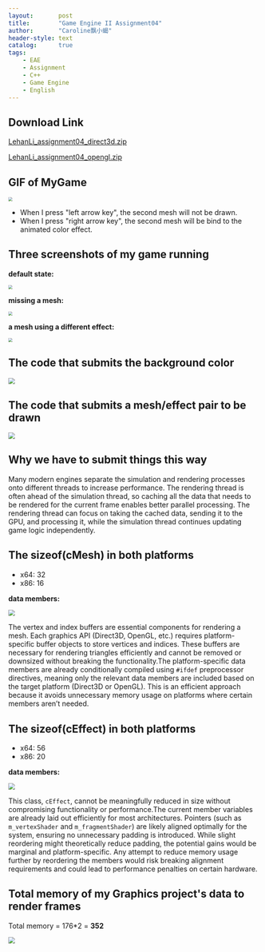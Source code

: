 ```yaml
---
layout:       post
title:        "Game Engine II Assignment04"
author:       "Caroline飘小蝎"
header-style: text
catalog:      true
tags:
    - EAE
    - Assignment
    - C++
    - Game Engine
    - English
---
```


## Download Link

 [LehanLi_assignment04_direct3d.zip](\assets\eae\assignment4\Assignment04_d3d.zip) 

 [LehanLi_assignment04_opengl.zip](\assets\eae\assignment4\Assignment04_OpenGl.zip) 

## GIF of MyGame

<img src="\assets\eae\assignment4\Assignment04.gif" style="zoom:50%;" />

- When I press "left arrow key", the second mesh will not be drawn.
- When I press "right arrow key", the second mesh will be bind to the animated color effect.

## Three screenshots of my game running

**default state:**

<img src="\assets\eae\assignment4\1.png" style="zoom:50%;" />

**missing a mesh:**

<img src="\assets\eae\assignment4\2.png" style="zoom:50%;" />

**a mesh using a different effect:**

<img src="\assets\eae\assignment4\3.png" style="zoom:50%;" />

## The code that submits the background color

<img src="\assets\eae\assignment4\4.png" style="zoom:80%;" />

## The code that submits a mesh/effect pair to be drawn

<img src="\assets\eae\assignment4\5.png" style="zoom:80%;" />

## Why we have to submit things this way

Many modern engines separate the simulation and rendering processes onto different threads to increase performance. The rendering thread is often ahead of the simulation thread, so caching all the data that needs to be rendered for the current frame enables better parallel processing. The rendering thread can focus on taking the cached data, sending it to the GPU, and processing it, while the simulation thread continues updating game logic independently.

## The sizeof(cMesh) in both platforms

- x64: 32
- x86: 16

**data members:**

<img src="\assets\eae\assignment4\6.png" style="zoom:80%;" />

The vertex and index buffers are essential components for rendering a mesh. Each graphics API (Direct3D, OpenGL, etc.) requires platform-specific buffer objects to store vertices and indices. These buffers are necessary for rendering triangles efficiently and cannot be removed or downsized without breaking the functionality.The platform-specific data members are already conditionally compiled using `#ifdef` preprocessor directives, meaning only the relevant data members are included based on the target platform (Direct3D or OpenGL). This is an efficient approach because it avoids unnecessary memory usage on platforms where certain members aren’t needed.

## The sizeof(cEffect) in both platforms

- x64: 56
- x86: 20

**data members:**

<img src="\assets\eae\assignment4\7.png" style="zoom:80%;" />

This class, `cEffect`, cannot be meaningfully reduced in size without compromising functionality or performance.The current member variables are already laid out efficiently for most architectures. Pointers (such as `m_vertexShader` and `m_fragmentShader`) are likely aligned optimally for the system, ensuring no unnecessary padding is introduced. While slight reordering might theoretically reduce padding, the potential gains would be marginal and platform-specific. Any attempt to reduce memory usage further by reordering the members would risk breaking alignment requirements and could lead to performance penalties on certain hardware.

## Total memory of my Graphics project's data to render frames

Total memory = 176*2 = **352**

<img src="\assets\eae\assignment4\8.png" style="zoom:80%;" />
